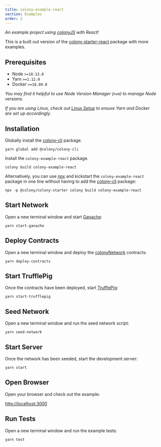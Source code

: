 ```yaml
---
title: colony-example-react
section: Examples
order: 2
---
```


_An example project using [colonyJS](https://github.com/JoinColony/colonyJS) with React!_

This is a built out version of the [colony-starter-react](/colonystarter/starters-colony-starter-react) package with more examples.

## Prerequisites

- Node `>=10.13.0`
- Yarn `>=1.12.0`
- Docker `>=18.09.0`

_You may find it helpful to use Node Version Manager (`nvm`) to manage Node versions._

_If you are using Linux, check out [Linux Setup](/colonystarter/docs-linux-setup/) to ensure Yarn and Docker are set up accordingly._

## Installation

Globally install the [colony-cli](/colonystarter/cli-colony-cli) package.

```
yarn global add @colony/colony-cli
```

Install the `colony-example-react` package.

```
colony build colony-example-react
```

Alternatively, you can use [npx](https://www.npmjs.com/package/npx) and kickstart the `colony-example-react` package in one line without having to add the [colony-cli](/cli-colony-cli) package:

```
npx -p @colony/colony-starter colony build colony-example-react
```

## Start Network

Open a new terminal window and start [Ganache](https://github.com/trufflesuite/ganache-cli):

```
yarn start-ganache
```

## Deploy Contracts

Open a new terminal window and deploy the [colonyNetwork](https://github.com/JoinColony/colonyNetwork) contracts:

```
yarn deploy-contracts
```

## Start TrufflePig

Once the contracts have been deployed, start [TrufflePig](https://github.com/JoinColony/trufflepig):

```
yarn start-trufflepig
```

## Seed Network

Open a new terminal window and run the seed network script:

```
yarn seed-network
```

## Start Server

Once the network has been seeded, start the development server:

```
yarn start
```

## Open Browser

Open your browser and check out the example:

[http://localhost:3000](http://localhost:3000)

## Run Tests

Open a new terminal window and run the example tests:

```
yarn test
```
